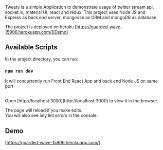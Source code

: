 Tweety is a simple Application to demonstrate usage of twitter stream api, socket.io, material UI, react and redux.
This project uses Node JS and Express as back end server, mongoose as ORM and mongoDB as database.

The project is deployed on heroku [https://guarded-wave-15906.herokuapp.com/](Demo)

## Available Scripts

In the project directory, you can run:

### `npm run dev`

It will concurrently run Front End React App and back end Node JS on same port

<br />
Open [http://localhost:3000](http://localhost:3000) to view it in the browser.

The page will reload if you make edits.<br />
You will also see any lint errors in the console.

## Demo 
[https://guarded-wave-15906.herokuapp.com/]
